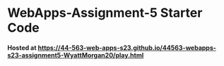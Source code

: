 # WebApps-Assignment-5 Starter Code

#### Hosted at https://44-563-web-apps-s23.github.io/44563-webapps-s23-assignment5-WyattMorgan20/play.html
